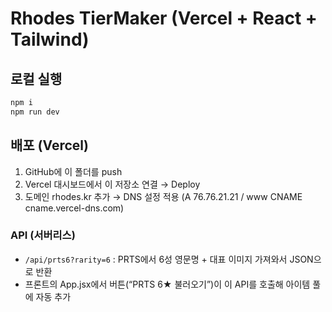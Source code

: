 # Rhodes TierMaker (Vercel + React + Tailwind)

## 로컬 실행
```bash
npm i
npm run dev
```

## 배포 (Vercel)
1) GitHub에 이 폴더를 push
2) Vercel 대시보드에서 이 저장소 연결 → Deploy
3) 도메인 rhodes.kr 추가 → DNS 설정 적용 (A 76.76.21.21 / www CNAME cname.vercel-dns.com)

### API (서버리스)
- `/api/prts6?rarity=6` : PRTS에서 6성 영문명 + 대표 이미지 가져와서 JSON으로 반환
- 프론트의 App.jsx에서 버튼(“PRTS 6★ 불러오기”)이 이 API를 호출해 아이템 풀에 자동 추가
